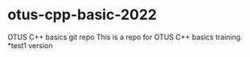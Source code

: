 # otus-cpp-basic-2022
OTUS C++ basics git repo
This is a repo for OTUS C++ basics training.
*test1 version

